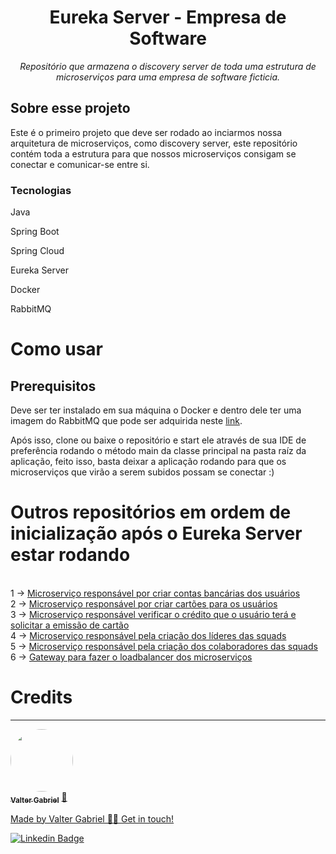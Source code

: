 <h1 align="center">Eureka Server - Empresa de Software</h1>
<p align="center"><i>Repositório que armazena o discovery server de toda uma estrutura de microserviços para uma empresa de software ficticia.</i></p>

##  Sobre esse projeto

Este é o primeiro projeto que deve ser rodado ao inciarmos nossa arquitetura de microserviços, como discovery server, este repositório contém toda a estrutura para que nossos microserviços consigam se conectar e comunicar-se entre si.

### Tecnologias
<p display="inline-block">
 <p>Java</p>
 <p>Spring Boot</p>
 <p>Spring Cloud</p>
 <p>Eureka Server</p>
 <p>Docker</p>
 <p>RabbitMQ</p>
</p>
                                                                                                   
<h1>Como usar</h1>

<h2>Prerequisitos</h2>
<p>Deve ser ter instalado em sua máquina o Docker e dentro dele ter uma imagem do RabbitMQ que pode ser adquirida neste <a href="https://www.rabbitmq.com/download.html">link</a>.

<p>Após isso, clone ou baixe o repositório e start ele através de sua IDE de preferência rodando o método main da classe principal na pasta raíz da aplicação, feito isso, basta deixar a aplicação rodando para que os microserviços que virão a serem subidos possam se conectar :)</p>

<h1>Outros repositórios em ordem de inicialização após o Eureka Server estar rodando</h1></br>
1 -> <a href="https://github.com/ValterGabriell/bank-system-msaccount">Microserviço responsável por criar contas bancárias dos usuários</a></br>
2 -> <a href="https://github.com/ValterGabriell/bank-system-mscards">Microserviço responsável por criar cartões para os usuários</a></br>
3 -> <a href="https://github.com/ValterGabriell/bank-system-mscreditappraiser">Microserviço responsável verificar o crédito que o usuário terá e solicitar a emissão de cartão</a></br>
4 -> <a href="https://github.com/ValterGabriell/software-company-mslead">Microserviço responsável pela criação dos líderes das squads</a></br>
5 -> <a href="https://github.com/ValterGabriell/software-company-mscolaborators">Microserviço responsável pela criação dos colaboradores das squads</a></br>
6 -> <a href="https://github.com/ValterGabriell/bank-system-gateway">Gateway para fazer o loadbalancer dos microserviços</a></br>



<h1>Credits</h1>

---

<a href="https://www.linkedin.com/in/valter-gabriel">
  <img style="border-radius: 50%;" src="https://user-images.githubusercontent.com/63808405/171045850-84caf881-ee10-4782-9016-ea1682c4731d.jpeg" width="100px;" alt=""/>
  <br />
  <sub><b>Valter Gabriel</b></sub></a> <a href="https://www.linkedin.com/in/valter-gabriel" title="Linkedin">🚀</ a>
 
Made by Valter Gabriel 👋🏽 Get in touch!

[![Linkedin Badge](https://img.shields.io/badge/-Gabriel-blue?style=flat-square&logo=Linkedin&logoColor=white&link=https://www.linkedin.com/in/valter-gabriel/ )](https://www.linkedin.com/in/valter-gabriel/)

